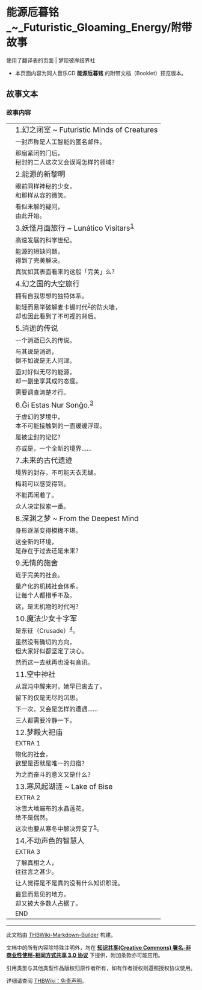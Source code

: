 # 能源卮暮铭_~_Futuristic_Gloaming_Energy/附带故事

<!-- source html: G:\repos\THBWiki-Markdown-Builder\THBWikiMarkdown\Temp\main\5\50\ns0%3A%E8%83%BD%E6%BA%90%E5%8D%AE%E6%9A%AE%E9%93%AD_%7E_Futuristic_Gloaming_Energy%2F%E9%99%84%E5%B8%A6%E6%95%85%E4%BA%8B.html -->

使用了翻译表的页面 | 梦现彼岸结界社

- 本页面内容为同人音乐CD **能源卮暮铭** 的附带文档（Booklet）预览版本。


## 故事文本

### 故事内容

<table><tbody><tr class="tt-status-header" id="故事内容-1" data-pos="&#91;&quot;\u6545\u4e8b\u5185\u5bb9&quot;,1&#93;"><td class="tt-s" lang="zh"><div class="poem"></div></td><td class="tt-status" lang="zh"><div class="poem"><big>1.幻之闭室 ~ Futuristic Minds of Creatures</big></div></td></tr><tr class="tt-narrator" id="故事内容-2" data-pos="&#91;&quot;\u6545\u4e8b\u5185\u5bb9&quot;,2&#93;"><td id="" class="tt-narrator" lang="zh"><div class="poem"></div></td><td class="tt-zh" lang="zh"><div class="poem">一封声称是人工智能的匿名邮件。</div></td></tr><tr class="tt-narrator" id="故事内容-3" data-pos="&#91;&quot;\u6545\u4e8b\u5185\u5bb9&quot;,3&#93;"><td id="" class="tt-narrator" lang="zh"><div class="poem"></div></td><td class="tt-zh" lang="zh"><div class="poem">那扇紧闭的门后，<br>秘封的二人这次又会误闯怎样的领域？</div></td></tr><tr class="tt-status-header" id="故事内容-4" data-pos="&#91;&quot;\u6545\u4e8b\u5185\u5bb9&quot;,4&#93;"><td class="tt-s" lang="zh"><div class="poem"></div></td><td class="tt-status" lang="zh"><div class="poem"><big>2.能源的新黎明</big></div></td></tr><tr class="tt-narrator" id="故事内容-5" data-pos="&#91;&quot;\u6545\u4e8b\u5185\u5bb9&quot;,5&#93;"><td id="" class="tt-narrator" lang="zh"><div class="poem"></div></td><td class="tt-zh" lang="zh"><div class="poem">眼前同样神秘的少女，<br>和那样从容的微笑。</div></td></tr><tr class="tt-narrator" id="故事内容-6" data-pos="&#91;&quot;\u6545\u4e8b\u5185\u5bb9&quot;,6&#93;"><td id="" class="tt-narrator" lang="zh"><div class="poem"></div></td><td class="tt-zh" lang="zh"><div class="poem">看似未解的疑问，<br>由此开始。</div></td></tr><tr class="tt-status-header" id="故事内容-7" data-pos="&#91;&quot;\u6545\u4e8b\u5185\u5bb9&quot;,7&#93;"><td class="tt-s" lang="zh"><div class="poem"></div></td><td class="tt-status" lang="zh"><div class="poem"><big>3.妖怪月面旅行 ~ Lunático Visitars<sup id="cite_ref-1" class="reference"><a href="#cite_note-1">1</a></sup></big></div></td></tr><tr class="tt-narrator" id="故事内容-8" data-pos="&#91;&quot;\u6545\u4e8b\u5185\u5bb9&quot;,8&#93;"><td id="" class="tt-narrator" lang="zh"><div class="poem"></div></td><td class="tt-zh" lang="zh"><div class="poem">高速发展的科学世纪。</div></td></tr><tr class="tt-narrator" id="故事内容-9" data-pos="&#91;&quot;\u6545\u4e8b\u5185\u5bb9&quot;,9&#93;"><td id="" class="tt-narrator" lang="zh"><div class="poem"></div></td><td class="tt-zh" lang="zh"><div class="poem">能源的短缺问题，<br>得到了完美解决。</div></td></tr><tr class="tt-narrator" id="故事内容-10" data-pos="&#91;&quot;\u6545\u4e8b\u5185\u5bb9&quot;,10&#93;"><td id="" class="tt-narrator" lang="zh"><div class="poem"></div></td><td class="tt-zh" lang="zh"><div class="poem">真犹如其表面看来的这般「完美」么？</div></td></tr><tr class="tt-status-header" id="故事内容-11" data-pos="&#91;&quot;\u6545\u4e8b\u5185\u5bb9&quot;,11&#93;"><td class="tt-s" lang="zh"><div class="poem"></div></td><td class="tt-status" lang="zh"><div class="poem"><big>4.幻之国的大空旅行</big></div></td></tr><tr class="tt-narrator" id="故事内容-12" data-pos="&#91;&quot;\u6545\u4e8b\u5185\u5bb9&quot;,12&#93;"><td id="" class="tt-narrator" lang="zh"><div class="poem"></div></td><td class="tt-zh" lang="zh"><div class="poem">拥有自我思想的独特体系。</div></td></tr><tr class="tt-narrator" id="故事内容-13" data-pos="&#91;&quot;\u6545\u4e8b\u5185\u5bb9&quot;,13&#93;"><td id="" class="tt-narrator" lang="zh"><div class="poem"></div></td><td class="tt-zh" lang="zh"><div class="poem">能轻而易举破解麦卡锡时代<sup id="cite_ref-2" class="reference"><a href="#cite_note-2">2</a></sup>的防火墙，<br>却也因此看到了不可视的背后。</div></td></tr><tr class="tt-status-header" id="故事内容-14" data-pos="&#91;&quot;\u6545\u4e8b\u5185\u5bb9&quot;,14&#93;"><td class="tt-s" lang="zh"><div class="poem"></div></td><td class="tt-status" lang="zh"><div class="poem"><big>5.消逝的传说</big></div></td></tr><tr class="tt-narrator" id="故事内容-15" data-pos="&#91;&quot;\u6545\u4e8b\u5185\u5bb9&quot;,15&#93;"><td id="" class="tt-narrator" lang="zh"><div class="poem"></div></td><td class="tt-zh" lang="zh"><div class="poem">一个消逝已久的传说。</div></td></tr><tr class="tt-narrator" id="故事内容-16" data-pos="&#91;&quot;\u6545\u4e8b\u5185\u5bb9&quot;,16&#93;"><td id="" class="tt-narrator" lang="zh"><div class="poem"></div></td><td class="tt-zh" lang="zh"><div class="poem">与其说是消逝，<br>倒不如说是无人问津。</div></td></tr><tr class="tt-narrator" id="故事内容-17" data-pos="&#91;&quot;\u6545\u4e8b\u5185\u5bb9&quot;,17&#93;"><td id="" class="tt-narrator" lang="zh"><div class="poem"></div></td><td class="tt-zh" lang="zh"><div class="poem">面对好似无尽的能源，<br>却一副坐享其成的态度。</div></td></tr><tr class="tt-narrator" id="故事内容-18" data-pos="&#91;&quot;\u6545\u4e8b\u5185\u5bb9&quot;,18&#93;"><td id="" class="tt-narrator" lang="zh"><div class="poem"></div></td><td class="tt-zh" lang="zh"><div class="poem">需要调查清楚才行。</div></td></tr><tr class="tt-status-header" id="故事内容-19" data-pos="&#91;&quot;\u6545\u4e8b\u5185\u5bb9&quot;,19&#93;"><td class="tt-s" lang="zh"><div class="poem"></div></td><td class="tt-status" lang="zh"><div class="poem"><big>6.Ĝi Estas Nur Sonĝo.<sup id="cite_ref-3" class="reference"><a href="#cite_note-3">3</a></sup></big></div></td></tr><tr class="tt-narrator" id="故事内容-20" data-pos="&#91;&quot;\u6545\u4e8b\u5185\u5bb9&quot;,20&#93;"><td id="" class="tt-narrator" lang="zh"><div class="poem"></div></td><td class="tt-zh" lang="zh"><div class="poem">于虚幻的梦境中，<br>本不可能接触到的一面缓缓浮现。</div></td></tr><tr class="tt-narrator" id="故事内容-21" data-pos="&#91;&quot;\u6545\u4e8b\u5185\u5bb9&quot;,21&#93;"><td id="" class="tt-narrator" lang="zh"><div class="poem"></div></td><td class="tt-zh" lang="zh"><div class="poem">是被尘封的记忆？</div></td></tr><tr class="tt-narrator" id="故事内容-22" data-pos="&#91;&quot;\u6545\u4e8b\u5185\u5bb9&quot;,22&#93;"><td id="" class="tt-narrator" lang="zh"><div class="poem"></div></td><td class="tt-zh" lang="zh"><div class="poem">亦或是，一个全新的境界……</div></td></tr><tr class="tt-status-header" id="故事内容-23" data-pos="&#91;&quot;\u6545\u4e8b\u5185\u5bb9&quot;,23&#93;"><td class="tt-s" lang="zh"><div class="poem"></div></td><td class="tt-status" lang="zh"><div class="poem"><big>7.未来的古代遗迹</big></div></td></tr><tr class="tt-narrator" id="故事内容-24" data-pos="&#91;&quot;\u6545\u4e8b\u5185\u5bb9&quot;,24&#93;"><td id="" class="tt-narrator" lang="zh"><div class="poem"></div></td><td class="tt-zh" lang="zh"><div class="poem">境界的封存，不可能天衣无缝。</div></td></tr><tr class="tt-narrator" id="故事内容-25" data-pos="&#91;&quot;\u6545\u4e8b\u5185\u5bb9&quot;,25&#93;"><td id="" class="tt-narrator" lang="zh"><div class="poem"></div></td><td class="tt-zh" lang="zh"><div class="poem">梅莉可以感受得到。</div></td></tr><tr class="tt-narrator" id="故事内容-26" data-pos="&#91;&quot;\u6545\u4e8b\u5185\u5bb9&quot;,26&#93;"><td id="" class="tt-narrator" lang="zh"><div class="poem"></div></td><td class="tt-zh" lang="zh"><div class="poem">不能再闲着了。</div></td></tr><tr class="tt-narrator" id="故事内容-27" data-pos="&#91;&quot;\u6545\u4e8b\u5185\u5bb9&quot;,27&#93;"><td id="" class="tt-narrator" lang="zh"><div class="poem"></div></td><td class="tt-zh" lang="zh"><div class="poem">众人决定探索一番。</div></td></tr><tr class="tt-status-header" id="故事内容-28" data-pos="&#91;&quot;\u6545\u4e8b\u5185\u5bb9&quot;,28&#93;"><td class="tt-s" lang="zh"><div class="poem"></div></td><td class="tt-status" lang="zh"><div class="poem"><big>8.深渊之梦 ~ From the Deepest Mind</big></div></td></tr><tr class="tt-narrator" id="故事内容-29" data-pos="&#91;&quot;\u6545\u4e8b\u5185\u5bb9&quot;,29&#93;"><td id="" class="tt-narrator" lang="zh"><div class="poem"></div></td><td class="tt-zh" lang="zh"><div class="poem">身形逐渐变得模糊不堪。</div></td></tr><tr class="tt-narrator" id="故事内容-30" data-pos="&#91;&quot;\u6545\u4e8b\u5185\u5bb9&quot;,30&#93;"><td id="" class="tt-narrator" lang="zh"><div class="poem"></div></td><td class="tt-zh" lang="zh"><div class="poem">这全新的环境，<br>是存在于过去还是未来？</div></td></tr><tr class="tt-status-header" id="故事内容-31" data-pos="&#91;&quot;\u6545\u4e8b\u5185\u5bb9&quot;,31&#93;"><td class="tt-s" lang="zh"><div class="poem"></div></td><td class="tt-status" lang="zh"><div class="poem"><big>9.无情的施舍</big></div></td></tr><tr class="tt-narrator" id="故事内容-32" data-pos="&#91;&quot;\u6545\u4e8b\u5185\u5bb9&quot;,32&#93;"><td id="" class="tt-narrator" lang="zh"><div class="poem"></div></td><td class="tt-zh" lang="zh"><div class="poem">近乎完美的社会。</div></td></tr><tr class="tt-narrator" id="故事内容-33" data-pos="&#91;&quot;\u6545\u4e8b\u5185\u5bb9&quot;,33&#93;"><td id="" class="tt-narrator" lang="zh"><div class="poem"></div></td><td class="tt-zh" lang="zh"><div class="poem">量产化的机械社会体系，<br>让每个人都措手不及。</div></td></tr><tr class="tt-narrator" id="故事内容-34" data-pos="&#91;&quot;\u6545\u4e8b\u5185\u5bb9&quot;,34&#93;"><td id="" class="tt-narrator" lang="zh"><div class="poem"></div></td><td class="tt-zh" lang="zh"><div class="poem">这，是无机物的时代吗？</div></td></tr><tr class="tt-status-header" id="故事内容-35" data-pos="&#91;&quot;\u6545\u4e8b\u5185\u5bb9&quot;,35&#93;"><td class="tt-s" lang="zh"><div class="poem"></div></td><td class="tt-status" lang="zh"><div class="poem"><big>10.魔法少女十字军</big></div></td></tr><tr class="tt-narrator" id="故事内容-36" data-pos="&#91;&quot;\u6545\u4e8b\u5185\u5bb9&quot;,36&#93;"><td id="" class="tt-narrator" lang="zh"><div class="poem"></div></td><td class="tt-zh" lang="zh"><div class="poem">是东征（Crusade）<sup id="cite_ref-4" class="reference"><a href="#cite_note-4">4</a></sup>。</div></td></tr><tr class="tt-narrator" id="故事内容-37" data-pos="&#91;&quot;\u6545\u4e8b\u5185\u5bb9&quot;,37&#93;"><td id="" class="tt-narrator" lang="zh"><div class="poem"></div></td><td class="tt-zh" lang="zh"><div class="poem">虽然没有确切的方向，<br>但大家好似都坚定了决心。</div></td></tr><tr class="tt-narrator" id="故事内容-38" data-pos="&#91;&quot;\u6545\u4e8b\u5185\u5bb9&quot;,38&#93;"><td id="" class="tt-narrator" lang="zh"><div class="poem"></div></td><td class="tt-zh" lang="zh"><div class="poem">然而这一去就再也没有音讯。</div></td></tr><tr class="tt-status-header" id="故事内容-39" data-pos="&#91;&quot;\u6545\u4e8b\u5185\u5bb9&quot;,39&#93;"><td class="tt-s" lang="zh"><div class="poem"></div></td><td class="tt-status" lang="zh"><div class="poem"><big>11.空中神社</big></div></td></tr><tr class="tt-narrator" id="故事内容-40" data-pos="&#91;&quot;\u6545\u4e8b\u5185\u5bb9&quot;,40&#93;"><td id="" class="tt-narrator" lang="zh"><div class="poem"></div></td><td class="tt-zh" lang="zh"><div class="poem">从混沌中醒来时，她早已离去了。</div></td></tr><tr class="tt-narrator" id="故事内容-41" data-pos="&#91;&quot;\u6545\u4e8b\u5185\u5bb9&quot;,41&#93;"><td id="" class="tt-narrator" lang="zh"><div class="poem"></div></td><td class="tt-zh" lang="zh"><div class="poem">留下的仅是无尽的沉思。</div></td></tr><tr class="tt-narrator" id="故事内容-42" data-pos="&#91;&quot;\u6545\u4e8b\u5185\u5bb9&quot;,42&#93;"><td id="" class="tt-narrator" lang="zh"><div class="poem"></div></td><td class="tt-zh" lang="zh"><div class="poem">下一次，又会是怎样的遭遇……</div></td></tr><tr class="tt-narrator" id="故事内容-43" data-pos="&#91;&quot;\u6545\u4e8b\u5185\u5bb9&quot;,43&#93;"><td id="" class="tt-narrator" lang="zh"><div class="poem"></div></td><td class="tt-zh" lang="zh"><div class="poem">三人都需要冷静一下。</div></td></tr><tr class="tt-status-header" id="故事内容-44" data-pos="&#91;&quot;\u6545\u4e8b\u5185\u5bb9&quot;,44&#93;"><td class="tt-s" lang="zh"><div class="poem"></div></td><td class="tt-status" lang="zh"><div class="poem"><big>12.梦殿大祀庙</big></div></td></tr><tr class="tt-narrator" id="故事内容-45" data-pos="&#91;&quot;\u6545\u4e8b\u5185\u5bb9&quot;,45&#93;"><td id="" class="tt-narrator" lang="zh"><div class="poem"></div></td><td class="tt-zh" lang="zh"><div class="poem">EXTRA 1</div></td></tr><tr class="tt-narrator" id="故事内容-46" data-pos="&#91;&quot;\u6545\u4e8b\u5185\u5bb9&quot;,46&#93;"><td id="" class="tt-narrator" lang="zh"><div class="poem"></div></td><td class="tt-zh" lang="zh"><div class="poem">物化的社会，<br>欲望是否就是唯一的归宿？</div></td></tr><tr class="tt-narrator" id="故事内容-47" data-pos="&#91;&quot;\u6545\u4e8b\u5185\u5bb9&quot;,47&#93;"><td id="" class="tt-narrator" lang="zh"><div class="poem"></div></td><td class="tt-zh" lang="zh"><div class="poem">为之而奋斗的意义又是什么？</div></td></tr><tr class="tt-status-header" id="故事内容-48" data-pos="&#91;&quot;\u6545\u4e8b\u5185\u5bb9&quot;,48&#93;"><td class="tt-s" lang="zh"><div class="poem"></div></td><td class="tt-status" lang="zh"><div class="poem"><big>13.寒风起湖涟 ~ Lake of Bise</big></div></td></tr><tr class="tt-narrator" id="故事内容-49" data-pos="&#91;&quot;\u6545\u4e8b\u5185\u5bb9&quot;,49&#93;"><td id="" class="tt-narrator" lang="zh"><div class="poem"></div></td><td class="tt-zh" lang="zh"><div class="poem">EXTRA 2</div></td></tr><tr class="tt-narrator" id="故事内容-50" data-pos="&#91;&quot;\u6545\u4e8b\u5185\u5bb9&quot;,50&#93;"><td id="" class="tt-narrator" lang="zh"><div class="poem"></div></td><td class="tt-zh" lang="zh"><div class="poem">冰雪大地遍布的水晶莲花，<br>绝不是偶然。</div></td></tr><tr class="tt-narrator" id="故事内容-51" data-pos="&#91;&quot;\u6545\u4e8b\u5185\u5bb9&quot;,51&#93;"><td id="" class="tt-narrator" lang="zh"><div class="poem"></div></td><td class="tt-zh" lang="zh"><div class="poem">这次也要从寒冬中解决异变了<sup id="cite_ref-5" class="reference"><a href="#cite_note-5">5</a></sup>。</div></td></tr><tr class="tt-status-header" id="故事内容-52" data-pos="&#91;&quot;\u6545\u4e8b\u5185\u5bb9&quot;,52&#93;"><td class="tt-s" lang="zh"><div class="poem"></div></td><td class="tt-status" lang="zh"><div class="poem"><big>14.不动声色的智慧人</big></div></td></tr><tr class="tt-narrator" id="故事内容-53" data-pos="&#91;&quot;\u6545\u4e8b\u5185\u5bb9&quot;,53&#93;"><td id="" class="tt-narrator" lang="zh"><div class="poem"></div></td><td class="tt-zh" lang="zh"><div class="poem">EXTRA 3</div></td></tr><tr class="tt-narrator" id="故事内容-54" data-pos="&#91;&quot;\u6545\u4e8b\u5185\u5bb9&quot;,54&#93;"><td id="" class="tt-narrator" lang="zh"><div class="poem"></div></td><td class="tt-zh" lang="zh"><div class="poem">了解真相之人，<br>往往言之甚少。</div></td></tr><tr class="tt-narrator" id="故事内容-55" data-pos="&#91;&quot;\u6545\u4e8b\u5185\u5bb9&quot;,55&#93;"><td id="" class="tt-narrator" lang="zh"><div class="poem"></div></td><td class="tt-zh" lang="zh"><div class="poem">让人觉得是不是真的没有什么知识积淀。</div></td></tr><tr class="tt-narrator" id="故事内容-56" data-pos="&#91;&quot;\u6545\u4e8b\u5185\u5bb9&quot;,56&#93;"><td id="" class="tt-narrator" lang="zh"><div class="poem"></div></td><td class="tt-zh" lang="zh"><div class="poem">最显而易见的地方，<br>却又被大多数人占据了。</div></td></tr><tr class="tt-narrator" id="故事内容-57" data-pos="&#91;&quot;\u6545\u4e8b\u5185\u5bb9&quot;,57&#93;"><td id="" class="tt-narrator" lang="zh"><div class="poem"></div></td><td class="tt-zh" lang="zh"><div class="poem">END</div></td></tr></tbody></table>



[^cite_note-1]: 世界语，对应英文即“Lunatic Visitor”。

  
  

  





---

此文档由 [THBWiki-Markdown-Builder](https://github.com/Delsin-Yu/THBWiki-Markdown-Builder) 构建。

文档中的所有内容除特殊注明外，均在 [**知识共享(Creative Commons) 署名-非商业性使用-相同方式共享 3.0 协议**](https://creativecommons.org/licenses/by-sa/3.0/deed.zh-hans) 下提供，附加条款亦可能应用。

引用类型与其他类型作品版权归原作者所有，如有作者授权则遵照授权协议使用。

详细请查阅 [THBWiki：免责声明](https://thbwiki.cc/THBWiki:%E5%85%8D%E8%B4%A3%E5%A3%B0%E6%98%8E)。

